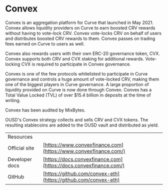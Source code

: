 # Convex

Convex is an aggregation platform for Curve that launched in May 2021. Convex allows liquidity providers on Curve to earn boosted CRV rewards without having to vote-lock CRV. Convex vote-locks CRV on behalf of users and distributes boosted CRV rewards to them. Convex passes on trading fees earned on Curve to users as well.

Convex also rewards users with their own ERC-20 governance token, CVX. Convex supports both CRV and CVX staking for additional rewards. Vote-locking CVX is required to participate in Convex governance.

Convex is one of the few protocols whitelisted to participate in Curve governance and controls a huge amount of vote-locked CRV, making them one of the biggest players in Curve governance. A large proportion of liquidity provided on Curve is now done through Convex. Convex has a Total Value Locked (TVL) of over $15.4 billion in deposits at the time of writing.

Convex has been audited by MixBytes.

OUSD's Convex strategy collects and sells CRV and CVX tokens. The resulting stablecoins are added to the OUSD vault and distributed as yield.

|                |                                                                   |
| -------------- | ----------------------------------------------------------------- |
| Resources      |                                                                   |
| Official site  | [https://www.convexfinance.com](https://www.convexfinance.com/)   |
| Developer docs | [https://docs.convexfinance.com](https://docs.convexfinance.com/) |
| GitHub         | [https://github.com/convex-eth](https://github.com/convex-eth)    |

